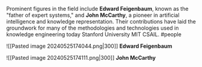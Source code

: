 Prominent figures in the field include **Edward Feigenbaum**, known as the "father of expert systems," and **John McCarthy**, a pioneer in artificial intelligence and knowledge representation. Their contributions have laid the groundwork for many of the methodologies and technologies used in knowledge engineering today​ Stanford University​​ MIT CSAIL​.
#people 

![[Pasted image 20240525174044.png|300]]
**Edward Feigenbaum**

![[Pasted image 20240525174111.png|300]]
**John McCarthy**
